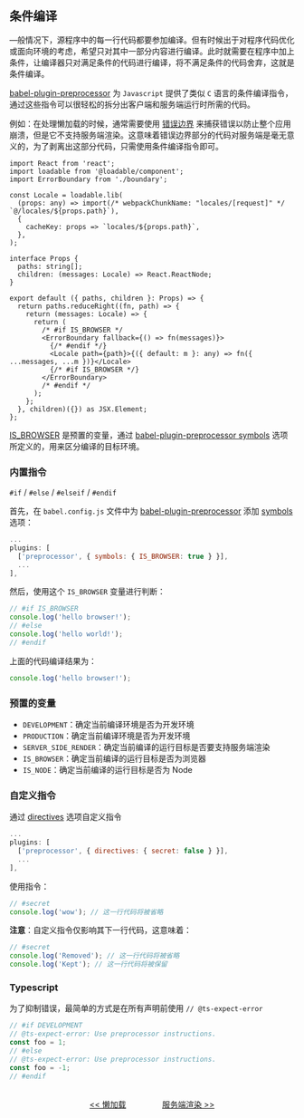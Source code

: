 ## 条件编译

—般情况下，源程序中的每一行代码都要参加编译。但有时候出于对程序代码优化或面向环境的考虑，希望只对其中一部分内容进行编译。此时就需要在程序中加上条件，让编译器只对满足条件的代码进行编译，将不满足条件的代码舍弃，这就是条件编译。

[babel-plugin-preprocessor](https://github.com/kaysonwu/babel-plugin-preprocessor) 为 `Javascript` 提供了类似 `C` 语言的条件编译指令，通过这些指令可以很轻松的拆分出客户端和服务端运行时所需的代码。

例如：在处理懒加载的时候，通常需要使用 [错误边界](https://zh-hans.reactjs.org/docs/error-boundaries.html) 来捕获错误以防止整个应用崩溃，但是它不支持服务端渲染。这意味着错误边界部分的代码对服务端是毫无意义的，为了剥离出这部分代码，只需使用条件编译指令即可。

```tsx
import React from 'react';
import loadable from '@loadable/component';
import ErrorBoundary from './boundary';

const Locale = loadable.lib(
  (props: any) => import(/* webpackChunkName: "locales/[request]" */ `@/locales/${props.path}`),
  {
    cacheKey: props => `locales/${props.path}`,
  },
);

interface Props {
  paths: string[];
  children: (messages: Locale) => React.ReactNode;
}

export default ({ paths, children }: Props) => {
  return paths.reduceRight((fn, path) => {
    return (messages: Locale) => {
      return (
        /* #if IS_BROWSER */
        <ErrorBoundary fallback={() => fn(messages)}>
          {/* #endif */}
          <Locale path={path}>{({ default: m }: any) => fn({ ...messages, ...m })}</Locale>
          {/* #if IS_BROWSER */}
        </ErrorBoundary>
        /* #endif */
      );
    };
  }, children)({}) as JSX.Element;
};
```

[IS_BROWSER](#预置的变量) 是预置的变量，通过 [babel-plugin-preprocessor symbols](https://github.com/kaysonwu/babel-plugin-preprocessor#options) 选项所定义的，用来区分编译的目标环境。

### 内置指令

`#if` / `#else` / `#elseif` / `#endif`

首先，在 `babel.config.js` 文件中为 [babel-plugin-preprocessor](https://github.com/kaysonwu/babel-plugin-preprocessor) 添加 [symbols](https://github.com/kaysonwu/babel-plugin-preprocessor#options) 选项：

```js
...
plugins: [
  ['preprocessor', { symbols: { IS_BROWSER: true } }],
  ...
],
```

然后，使用这个 `IS_BROWSER` 变量进行判断：

```js
// #if IS_BROWSER
console.log('hello browser!');
// #else
console.log('hello world!');
// #endif
```

上面的代码编译结果为：

```js
console.log('hello browser!');
```

### 预置的变量

- `DEVELOPMENT`：确定当前编译环境是否为开发环境
- `PRODUCTION`：确定当前编译环境是否为开发环境
- `SERVER_SIDE_RENDER`：确定当前编译的运行目标是否要支持服务端渲染
- `IS_BROWSER`：确定当前编译的运行目标是否为浏览器
- `IS_NODE`：确定当前编译的运行目标是否为 Node

### 自定义指令

通过 [directives](https://github.com/kaysonwu/babel-plugin-preprocessor#custom-directives) 选项自定义指令

```js
...
plugins: [
  ['preprocessor', { directives: { secret: false } }],
  ...
],
```

使用指令：

```js
// #secret
console.log('wow'); // 这一行代码将被省略
```

**注意**：自定义指令仅影响其下一行代码，这意味着：

```js
// #secret
console.log('Removed'); // 这一行代码将被省略
console.log('Kept'); // 这一行代码将被保留
```

### Typescript

为了抑制错误，最简单的方式是在所有声明前使用 `// @ts-expect-error`

```ts
// #if DEVELOPMENT
// @ts-expect-error: Use preprocessor instructions.
const foo = 1;
// #else
// @ts-expect-error: Use preprocessor instructions.
const foo = -1;
// #endif
```

<p align="center">
<br />
<a href="/docs/lazy-loading.md"><< 懒加载</a>
&emsp;&emsp;&emsp;&emsp;
<a href="/docs/ssr.md">服务端渲染 >></a>
</p>
